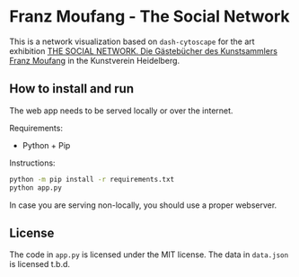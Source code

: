 # Franz Moufang - The Social Network

This is a network visualization based on `dash-cytoscape` for the art exhibition [THE SOCIAL NETWORK. Die Gästebücher des Kunstsammlers Franz Moufang](https://www.uni-heidelberg.de/de/veranstaltungen/the-social-network-die-gaestebuecher-des-kunstsammlers-franz-moufang-2023-06-09) in the Kunstverein Heidelberg.

## How to install and run

The web app needs to be served locally or over the internet.

Requirements:
* Python + Pip

Instructions:

```bash
python -m pip install -r requirements.txt
python app.py
```

In case you are serving non-locally, you should use a proper webserver.

## License

The code in `app.py` is licensed under the MIT license. The data in `data.json` is licensed t.b.d.
